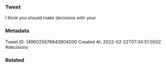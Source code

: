 ### Tweet
I think you should make decisions with your

### Metadata
Tweet ID: 1496025678843904000
Created At: 2022-02-22T07:34:51.000Z
#decisions

### Related

